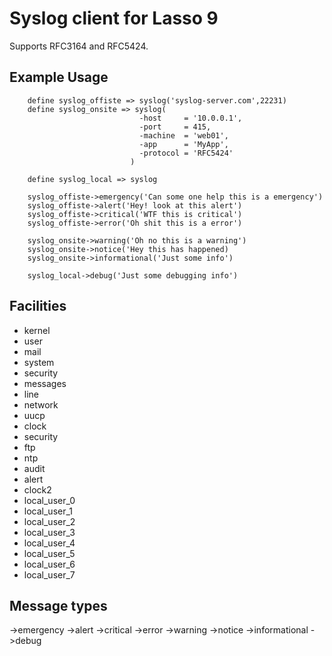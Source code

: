 # Syslog client for Lasso 9

Supports RFC3164 and RFC5424.

## Example Usage

```lasso
	define syslog_offiste => syslog('syslog-server.com',22231)
	define syslog_onsite => syslog(
							 -host     = '10.0.0.1',
							 -port     = 415,
							 -machine  = 'web01',
							 -app      = 'MyApp',
							 -protocol = 'RFC5424' 
						   )

   	define syslog_local => syslog

	syslog_offiste->emergency('Can some one help this is a emergency')
	syslog_offiste->alert('Hey! look at this alert')
	syslog_offiste->critical('WTF this is critical')
	syslog_offiste->error('Oh shit this is a error')
	
	syslog_onsite->warning('Oh no this is a warning')
	syslog_onsite->notice('Hey this has happened)
	syslog_onsite->informational('Just some info')

	syslog_local->debug('Just some debugging info')

```

## Facilities

- kernel
- user
- mail
- system
- security
- messages
- line
- network
- uucp
- clock
- security
- ftp
- ntp
- audit
- alert
- clock2
- local_user_0
- local_user_1
- local_user_2
- local_user_3
- local_user_4
- local_user_5
- local_user_6
- local_user_7

## Message types

->emergency
->alert
->critical
->error
->warning
->notice
->informational
->debug

	         